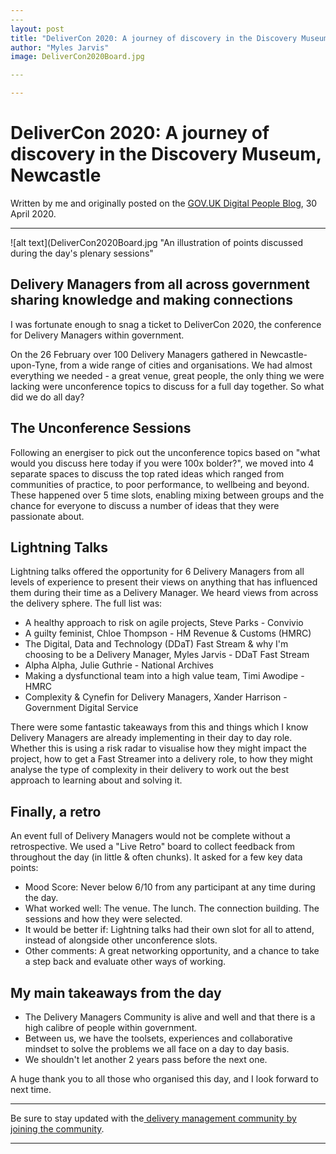 ```yaml
---
​---
layout: post
title: "DeliverCon 2020: A journey of discovery in the Discovery Museum, Newcastle"
author: "Myles Jarvis"
image: DeliverCon2020Board.jpg

​---

---
```


# DeliverCon 2020: A journey of discovery in the Discovery Museum, Newcastle

Written by me and originally posted on the [GOV.UK Digital People Blog](https://digitalpeople.blog.gov.uk/2020/04/30/delivercon-2020-a-journey-of-discovery-in-the-discovery-museum-newcastle/), 30 April 2020.

_______

![alt text](DeliverCon2020Board.jpg "An illustration of points discussed during the day's plenary sessions"

## Delivery Managers from all across government sharing knowledge and making connections

I was fortunate enough to snag a ticket to DeliverCon 2020, the conference for Delivery Managers within government.

On the 26 February over 100 Delivery  Managers gathered in Newcastle-upon-Tyne, from a wide range of cities  and organisations. We had almost everything we needed - a great venue,  great people, the only thing we were lacking were unconference topics to discuss for a full day together. So what did we do all day?

## **The Unconference Sessions**

Following an energiser to pick out the unconference topics based on "what would you discuss here today if you  were 100x bolder?", we moved into 4 separate spaces to discuss the top  rated ideas which ranged from communities of practice, to poor performance, to wellbeing and beyond. These happened over 5 time slots,  enabling mixing between groups and the chance for everyone to discuss a  number of ideas that they were passionate about.

## **Lightning Talks**

Lightning talks offered the  opportunity for 6 Delivery Managers from all levels of experience to  present their views on anything that has influenced them during their  time as a Delivery Manager. We heard views from across the delivery  sphere. The full list was:

- A healthy approach to risk on agile projects, Steve Parks - Convivio 
- A guilty feminist, Chloe Thompson - HM Revenue & Customs (HMRC)
- The Digital, Data and Technology (DDaT) Fast Stream & why I'm choosing to be a  Delivery Manager, Myles Jarvis - DDaT Fast Stream
- Alpha Alpha, Julie Guthrie - National Archives
- Making a dysfunctional team into a high value team, Timi Awodipe - HMRC
- Complexity & Cynefin for Delivery Managers, Xander Harrison - Government Digital Service 

There were some fantastic takeaways  from this and things which I know Delivery Managers are already  implementing in their day to day role. Whether this is using a risk  radar to visualise how they might impact the project, how to get a Fast Streamer into a delivery role, to how they might analyse the type of  complexity in their delivery to work out the best approach to learning  about and solving it.

## **Finally, a retro**

An event full of Delivery Managers  would not be complete without a retrospective. We used a "Live Retro"  board to collect feedback from throughout the day (in little & often chunks). It asked for a few key data points:

- Mood Score: Never below 6/10 from any participant at any time during the day.
- What worked well: The venue. The lunch. The connection building. The sessions and how they were selected.
- It would be better if: Lightning talks had their own slot for all to attend, instead of alongside other unconference slots.
- Other comments: A great networking opportunity, and a chance to take a step back and evaluate other ways of working.

## **My main takeaways from the day**

- The Delivery Managers Community is alive and well and that there is a high calibre of people within government.
- Between us, we have the toolsets, experiences and collaborative mindset to solve the problems we all face on a day to day basis.
- We shouldn't let another 2 years pass before the next one.

A huge thank you to all those who organised this day, and I look forward to next time.

________

Be sure to stay updated with the[ delivery management community by joining the community](https://www.gov.uk/service-manual/communities/agile-delivery-community).

_______

